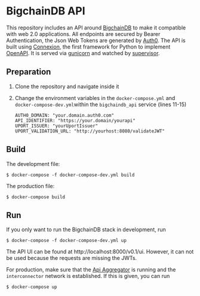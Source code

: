 # BigchainDB API

This repository includes an API around [BigchainDB](https://www.bigchaindb.com/) to make it compatible with web 2.0 applications. 
All endpoints are secured by Bearer Authentication, the Json Web Tokens are generated by [Auth0](https://auth0.com/).
The API is built using [Connexion](https://github.com/zalando/connexion), the first framework for Python to implement [OpenAPI](https://swagger.io/docs/specification/about/). It is served via [gunicorn](https://gunicorn.org/) and watched by [supervisor](http://supervisord.org/).

## Preparation

1. Clone the repository and navigate inside it

2. Change the environment variables in the `docker-compose.yml` and `docker-compose-dev.yml`within the `bigchaindb_api` service (lines 11-15)
    ```
    AUTH0_DOMAIN: "your.domain.auth0.com"
    API_IDENTIFIER: "https://your.domain/yourapi"
    UPORT_ISSUER: "yourUportIssuer"
    UPORT_VALIDATION_URL: "http://yourhost:8080/validateJWT"
    ```

## Build

The development file:

    $ docker-compose -f docker-compose-dev.yml build

The production file:

    $ docker-compose build

## Run

If you only want to run the BigchainDB stack in development, run

    $ docker-compose -f docker-compose-dev.yml up

The API UI can be found at http://localhost:8000/v0.1/ui. However, it can not be used because the requests are missing the JWTs.

For production, make sure that the [Api Aggregator](https://github.com/registreerocks/API_aggregator) is running and the `interconnector` network is established. If this is given, you can run

    $ docker-compose up

